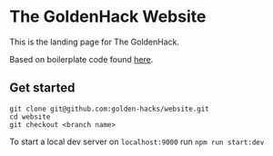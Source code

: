 # The GoldenHack Website

This is the landing page for The GoldenHack.

Based on boilerplate code found [here](https://github.com/erickzhao/static-html-webpack-boilerplate).

## Get started

```
git clone git@github.com:golden-hacks/website.git
cd website
git checkout <branch name>
```

To start a local dev server on `localhost:9000` run `npm run start:dev`
